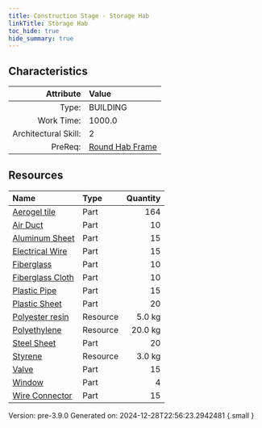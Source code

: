 ```yaml
---
title: Construction Stage - Storage Hab
linkTitle: Storage Hab
toc_hide: true
hide_summary: true
---
```


## Characteristics

| Attribute      | Value |
|--------:|:------|
|Type:|BUILDING|
|Work Time:|1000.0|
|Architectural Skill:|2|
|PreReq:|[Round Hab Frame](/docs/definitions/construction/round-hab-frame)|

## Resources

| Name | Type | Quantity |
|:-----|:-----|-----:|
|[Aerogel tile](/docs/definitions/part/aerogel-tile)|Part|164|
|[Air Duct](/docs/definitions/part/air-duct)|Part|10|
|[Aluminum Sheet](/docs/definitions/part/aluminum-sheet)|Part|15|
|[Electrical Wire](/docs/definitions/part/electrical-wire)|Part|15|
|[Fiberglass](/docs/definitions/part/fiberglass)|Part|10|
|[Fiberglass Cloth](/docs/definitions/part/fiberglass-cloth)|Part|10|
|[Plastic Pipe](/docs/definitions/part/plastic-pipe)|Part|15|
|[Plastic Sheet](/docs/definitions/part/plastic-sheet)|Part|20|
|[Polyester resin](/docs/definitions/resource/polyester-resin)|Resource|5.0 kg|
|[Polyethylene](/docs/definitions/resource/polyethylene)|Resource|20.0 kg|
|[Steel Sheet](/docs/definitions/part/steel-sheet)|Part|20|
|[Styrene](/docs/definitions/resource/styrene)|Resource|3.0 kg|
|[Valve](/docs/definitions/part/valve)|Part|15|
|[Window](/docs/definitions/part/window)|Part|4|
|[Wire Connector](/docs/definitions/part/wire-connector)|Part|15|



Version: pre-3.9.0 Generated on: 2024-12-28T22:56:23.2942481
{.small }
